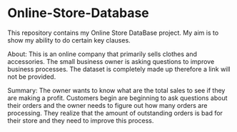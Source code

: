# Online-Store-Database

This repository contains my Online Store DataBase project. My aim is to show my ability to do certain key clauses.

About:
This is an online company that primarily sells clothes and accessories. The small business owner is asking questions to improve business processes. The dataset is completely made up therefore a link will not be provided.

Summary: The owner wants to know what are the total sales to see if they are making a profit. Customers begin are beginning to ask questions about their orders and the owner needs to figure out how many orders are processing. They realize that the amount of outstanding orders is bad for their store and they need to improve this process.
